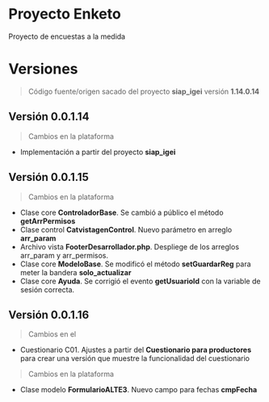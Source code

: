 # Proyecto Enketo

Proyecto de encuestas a la medida

# Versiones

> Código fuente/origen sacado del proyecto **siap_igei** versión **1.14.0.14**

## Versión 0.0.1.14

> Cambios en la plataforma

- Implementación a partir del proyecto **siap_igei**

## Versión 0.0.1.15

> Cambios en la plataforma

- Clase core **ControladorBase**. Se cambió a público el método **getArrPermisos**
- Clase control **CatvistagenControl**. Nuevo parámetro en arreglo **arr_param**
- Archivo vista **FooterDesarrollador.php**. Despliege de los arreglos arr_param y arr_permisos.
- Clase core **ModeloBase**. Se modificó el método **setGuardarReg** para meter la bandera **solo_actualizar**
- Clase core **Ayuda**. Se corrigió el evento **getUsuarioId** con la variable de sesión correcta.

## Versión 0.0.1.16

> Cambios en el 

- Cuestionario C01. Ajustes a partir del **Cuestionario para productores** para crear una versión que muestre la funcionalidad del cuestionario

> Cambios en la plataforma

- Clase modelo **FormularioALTE3**. Nuevo campo para fechas **cmpFecha**
